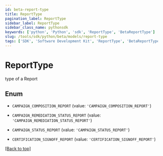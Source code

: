 ```yaml
---
id: beta-report-type
title: ReportType
pagination_label: ReportType
sidebar_label: ReportType
sidebar_class_name: pythonsdk
keywords: ['python', 'Python', 'sdk', 'ReportType', 'BetaReportType'] 
slug: /tools/sdk/python/beta/models/report-type
tags: ['SDK', 'Software Development Kit', 'ReportType', 'BetaReportType']
---
```


# ReportType

type of a Report

## Enum

* `CAMPAIGN_COMPOSITION_REPORT` (value: `'CAMPAIGN_COMPOSITION_REPORT'`)

* `CAMPAIGN_REMEDIATION_STATUS_REPORT` (value: `'CAMPAIGN_REMEDIATION_STATUS_REPORT'`)

* `CAMPAIGN_STATUS_REPORT` (value: `'CAMPAIGN_STATUS_REPORT'`)

* `CERTIFICATION_SIGNOFF_REPORT` (value: `'CERTIFICATION_SIGNOFF_REPORT'`)

[[Back to top]](#) 

